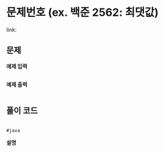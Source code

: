 # 문제번호 (ex. 백준 2562: 최댓값)
link:  

## 문제


**예제 입력**
```

```

**예제 출력**
```

```

## 풀이 코드

``` java

```
`#java`

**설명**    
